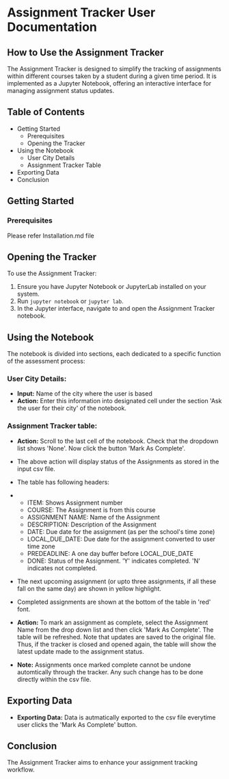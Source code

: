 # Assignment Tracker User Documentation

## How to Use the Assignment Tracker
The Assignment Tracker is designed to simplify the tracking of assignments within different courses taken by a student during a given time period. It is implemented as a Jupyter Notebook, offering an interactive interface for managing assignment status updates.

## Table of Contents
- Getting Started
  - Prerequisites
  - Opening the Tracker
- Using the Notebook
  - User City Details
  - Assignment Tracker Table
- Exporting Data
- Conclusion

## Getting Started

### Prerequisites
Please refer Installation.md file

## Opening the Tracker
To use the Assignment Tracker:
1. Ensure you have Jupyter Notebook or JupyterLab installed on your system.
2. Run `jupyter notebook` or `jupyter lab`.
3. In the Jupyter interface, navigate to and open the Assignment Tracker notebook.

## Using the Notebook
The notebook is divided into sections, each dedicated to a specific function of the assessment process:

### User City Details:
- **Input:** Name of the city where the user is based
- **Action:** Enter this information into designated cell under the section 'Ask the user for their city' of the notebook.

### Assignment Tracker table:
- **Action:** Scroll to the last cell of the notebook. Check that the dropdown list shows 'None'. Now click the button 'Mark As Complete'.
- The above action will display status of the Assignments as stored in the input csv file.
- The table has following headers:
- - ITEM: Shows Assignment number
  - COURSE: The Assignment is from this course
  - ASSIGNMENT NAME: Name of the Assignment
  - DESCRIPTION: Description of the Assignment
  - DATE: Due date for the assignment (as per the school's time zone)
  - LOCAL_DUE_DATE: Due date for the assignment converted to user time zone
  - PREDEADLINE: A one day buffer before LOCAL_DUE_DATE
  - DONE: Status of the Assignment. 'Y' indicates completed. 'N' indicates not completed.
- The next upcoming assignment (or upto three assignments, if all these fall on the same day) are shown in yellow highlight.
- Completed assignments are shown at the bottom of the table in 'red' font.

- **Action:** To mark an assignment as complete, select the Assignment Name from the drop down list and then click 'Mark As Complete'. The table will be refreshed. Note that updates are saved to the original file. Thus, if the tracker is closed and opened again, the table will show the latest update made to the assignment status.
- **Note:** Assignments once marked complete cannot be undone automtically through the tracker. Any such change has to be done directly within the csv file.

## Exporting Data
- **Exporting Data:** Data is autmatically exported to the csv file everytime user clicks the 'Mark As Complete' button.

## Conclusion
The Assignment Tracker aims to enhance your assignment tracking workflow. 
